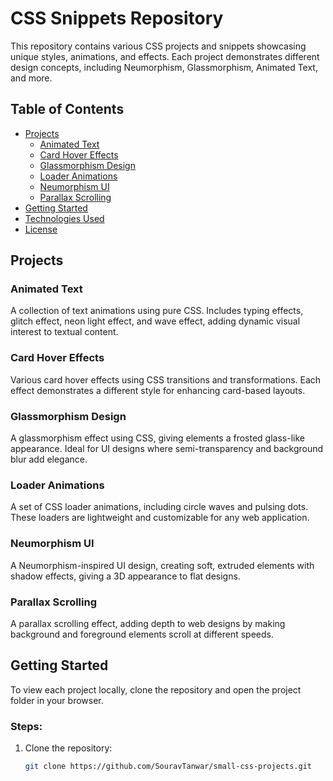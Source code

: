 # CSS Snippets Repository

This repository contains various CSS projects and snippets showcasing unique styles, animations, and effects. Each project demonstrates different design concepts, including Neumorphism, Glassmorphism, Animated Text, and more.

## Table of Contents
- [Projects](#projects)
  - [Animated Text](#animated-text)
  - [Card Hover Effects](#card-hover-effects)
  - [Glassmorphism Design](#glassmorphism-design)
  - [Loader Animations](#loader-animations)
  - [Neumorphism UI](#neumorphism-ui)
  - [Parallax Scrolling](#parallax-scrolling)
- [Getting Started](#getting-started)
- [Technologies Used](#technologies-used)
- [License](#license)

## Projects

### Animated Text
A collection of text animations using pure CSS. Includes typing effects, glitch effect, neon light effect, and wave effect, adding dynamic visual interest to textual content.

### Card Hover Effects
Various card hover effects using CSS transitions and transformations. Each effect demonstrates a different style for enhancing card-based layouts.

### Glassmorphism Design
A glassmorphism effect using CSS, giving elements a frosted glass-like appearance. Ideal for UI designs where semi-transparency and background blur add elegance.

### Loader Animations
A set of CSS loader animations, including circle waves and pulsing dots. These loaders are lightweight and customizable for any web application.

### Neumorphism UI
A Neumorphism-inspired UI design, creating soft, extruded elements with shadow effects, giving a 3D appearance to flat designs.

### Parallax Scrolling
A parallax scrolling effect, adding depth to web designs by making background and foreground elements scroll at different speeds.

## Getting Started

To view each project locally, clone the repository and open the project folder in your browser.

### Steps:

1. Clone the repository:
   ```bash
   git clone https://github.com/SouravTanwar/small-css-projects.git
